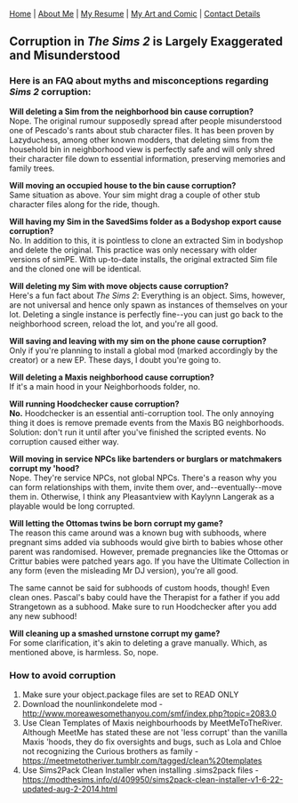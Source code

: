 [Home](README.md) | [About Me](aboutme.md) | [My Resume](resume.md) | [My Art and Comic](art.md) | [Contact Details](contact.md)

## Corruption in *The Sims 2* is Largely Exaggerated and Misunderstood
### Here is an FAQ about myths and misconceptions regarding *Sims 2* corruption:

**Will deleting a Sim from the neighborhood bin cause corruption?**  
Nope. The original rumour supposedly spread after people misunderstood one of Pescado's rants about stub character files. It has been proven by Lazyduchess, among other known modders, that deleting sims from the household bin in neighborhood view is perfectly safe and will only shred their character file down to essential information, preserving memories and family trees.

**Will moving an occupied house to the bin cause corruption?**  
Same situation as above. Your sim might drag a couple of other stub character files along for the ride, though.

**Will having my Sim in the SavedSims folder as a Bodyshop export cause corruption?**  
No. In addition to this, it is pointless to clone an extracted Sim in bodyshop and delete the original. This practice was only necessary with older versions of simPE. With up-to-date installs, the original extracted Sim file and the cloned one will be identical.

**Will deleting my Sim with move objects cause corruption?**  
Here's a fun fact about *The Sims 2*: Everything is an object. Sims, however, are not universal and hence only spawn as instances of themselves on your lot. Deleting a single instance is perfectly fine--you can just go back to the neighborhood screen, reload the lot, and you're all good.

**Will saving and leaving with my sim on the phone cause corruption?**  
Only if you're planning to install a global mod (marked accordingly by the creator) or a new EP. These days, I doubt you're going to.

**Will deleting a Maxis neighborhood cause corruption?**  
If it's a main hood in your Neighborhoods folder, no.

**Will running Hoodchecker cause corruption?**  
**No.** Hoodchecker is an essential anti-corruption tool. The only annoying thing it does is remove premade events from the Maxis BG neighborhoods. Solution: don't run it until after you've finished the scripted events. No corruption caused either way.

**Will moving in service NPCs like bartenders or burglars or matchmakers corrupt my 'hood?**  
Nope. They're service NPCs, not global NPCs. There's a reason why you can form relationships with them, invite them over, and--eventually--move them in. Otherwise, I think any Pleasantview with Kaylynn Langerak as a playable would be long corrupted.

**Will letting the Ottomas twins be born corrupt my game?**  
The reason this came around was a known bug with subhoods, where pregnant sims added via subhoods would give birth to babies whose other parent was randomised. However, premade pregnancies like the Ottomas or Crittur babies were patched years ago. If you have the Ultimate Collection in any form (even the misleading Mr DJ version), you're all good.

The same cannot be said for subhoods of custom hoods, though! Even clean ones. Pascal's baby could have the Therapist for a father if you add Strangetown as a subhood. Make sure to run Hoodchecker after you add any new subhood!

**Will cleaning up a smashed urnstone corrupt my game?**  
For some clarification, it's akin to deleting a grave manually. Which, as mentioned above, is harmless. So, nope.

### How to avoid corruption

1. Make sure your object.package files are set to READ ONLY
2. Download the nounlinkondelete mod - http://www.moreawesomethanyou.com/smf/index.php?topic=2083.0
3. Use Clean Templates of Maxis neighbourhoods by MeetMeToTheRiver. Although MeetMe has stated these are not 'less corrupt' than the vanilla Maxis 'hoods, they do fix oversights and bugs, such as Lola and Chloe not recognizing the Curious brothers as family - https://meetmetotheriver.tumblr.com/tagged/clean%20templates
4. Use Sims2Pack Clean Installer when installing .sims2pack files - https://modthesims.info/d/409950/sims2pack-clean-installer-v1-6-22-updated-aug-2-2014.html
